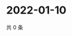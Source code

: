 # 2022-01-10

共 0 条

<!-- BEGIN WEIBO -->
<!-- 最后更新时间 Mon Jan 10 2022 12:19:39 GMT+0800 (China Standard Time) -->

<!-- END WEIBO -->
